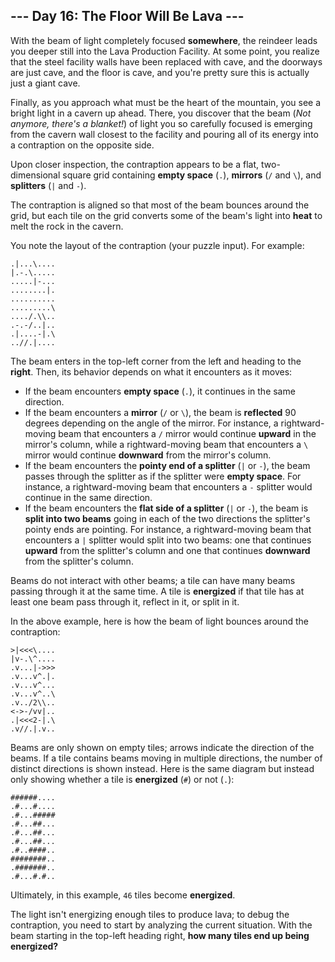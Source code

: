 ## --- Day 16: The Floor Will Be Lava ---

With the beam of light completely focused __somewhere__, the reindeer leads you deeper still into the Lava Production Facility. At some point, you realize that the steel facility walls have been replaced with cave, and the doorways are just cave, and the floor is cave, and you're pretty sure this is actually just a giant cave.

Finally, as you approach what must be the heart of the mountain, you see a bright light in a cavern up ahead. There, you discover that the beam (_Not anymore, there's a blanket!_) of light you so carefully focused is emerging from the cavern wall closest to the facility and pouring all of its energy into a contraption on the opposite side.

Upon closer inspection, the contraption appears to be a flat, two-dimensional square grid containing __empty space__ (`.`), __mirrors__ (`/` and `\`), and __splitters__ (`|` and `-`).

The contraption is aligned so that most of the beam bounces around the grid, but each tile on the grid converts some of the beam's light into __heat__ to melt the rock in the cavern.

You note the layout of the contraption (your puzzle input). For example:

```
.|...\....
|.-.\.....
.....|-...
........|.
..........
.........\
..../.\\..
.-.-/..|..
.|....-|.\
..//.|....
```

The beam enters in the top-left corner from the left and heading to the __right__. Then, its behavior depends on what it encounters as it moves:

- If the beam encounters __empty space__ (`.`), it continues in the same direction.
- If the beam encounters a __mirror__ (`/` or `\`), the beam is __reflected__ 90 degrees depending on the angle of the mirror. For instance, a rightward-moving beam that encounters a `/` mirror would continue __upward__ in the mirror's column, while a rightward-moving beam that encounters a `\` mirror would continue __downward__ from the mirror's column.
- If the beam encounters the __pointy end of a splitter__ (`|` or `-`), the beam passes through the splitter as if the splitter were __empty space__. For instance, a rightward-moving beam that encounters a `-` splitter would continue in the same direction.
- If the beam encounters the __flat side of a splitter__ (`|` or `-`), the beam is __split into two beams__ going in each of the two directions the splitter's pointy ends are pointing. For instance, a rightward-moving beam that encounters a `|` splitter would split into two beams: one that continues __upward__ from the splitter's column and one that continues __downward__ from the splitter's column.

Beams do not interact with other beams; a tile can have many beams passing through it at the same time. A tile is __energized__ if that tile has at least one beam pass through it, reflect in it, or split in it.

In the above example, here is how the beam of light bounces around the contraption:

```
>|<<<\....
|v-.\^....
.v...|->>>
.v...v^.|.
.v...v^...
.v...v^..\
.v../2\\..
<->-/vv|..
.|<<<2-|.\
.v//.|.v..
```

Beams are only shown on empty tiles; arrows indicate the direction of the beams. If a tile contains beams moving in multiple directions, the number of distinct directions is shown instead. Here is the same diagram but instead only showing whether a tile is __energized__ (`#`) or not (`.`):

```
######....
.#...#....
.#...#####
.#...##...
.#...##...
.#...##...
.#..####..
########..
.#######..
.#...#.#..
```

Ultimately, in this example, `46` tiles become __energized__.

The light isn't energizing enough tiles to produce lava; to debug the contraption, you need to start by analyzing the current situation. With the beam starting in the top-left heading right, __how many tiles end up being energized?__

